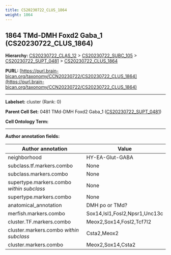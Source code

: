 ```yaml
---
title: CS20230722_CLUS_1864
weight: 1864
---
```

## 1864 TMd-DMH Foxd2 Gaba_1 (CS20230722_CLUS_1864)
<b>Hierarchy: </b>
[CS20230722_CLAS_12](../CS20230722_CLAS_12) >
[CS20230722_SUBC_105](../CS20230722_SUBC_105) >
[CS20230722_SUPT_0481](../CS20230722_SUPT_0481) >
[CS20230722_CLUS_1864](../CS20230722_CLUS_1864)

**PURL:** [https://purl.brain-bican.org/taxonomy/CCN20230722/CS20230722_CLUS_1864](https://purl.brain-bican.org/taxonomy/CCN20230722/CS20230722_CLUS_1864)

---


**Labelset:** cluster (Rank: 0)

**Parent Cell Set:** 0481 TMd-DMH Foxd2 Gaba_1 ([CS20230722_SUPT_0481](../CS20230722_SUPT_0481))



**Cell Ontology Term:** 

[MARKER GENES.]: #


---

[TRANSFERRED ANNOTATIONS.]: #


[AUTHOR ANNOTATION FIELDS.]: #


**Author annotation fields:**

| Author annotation | Value |
|-------------------|-------|
|neighborhood|HY-EA-Glut-GABA|
|subclass.tf.markers.combo|None|
|subclass.markers.combo|None|
|supertype.markers.combo _within subclass_|None|
|supertype.markers.combo|None|
|anatomical_annotation|DMH po or TMd?|
|merfish.markers.combo|Sox14,Isl1,Fosl2,Npsr1,Unc13c|
|cluster.TF.markers.combo|Meox2,Sox14,Fosl2,Tcf7l2|
|cluster.markers.combo _within subclass_|Csta2,Meox2|
|cluster.markers.combo|Meox2,Sox14,Csta2|
